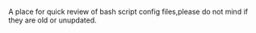 A place for quick review of bash script config files,please do not mind if they are old or unupdated.
